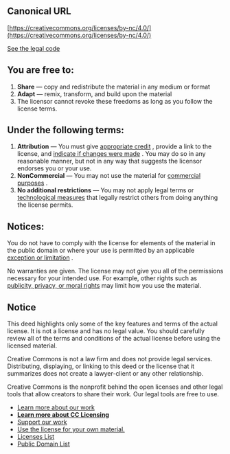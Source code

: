 ## Canonical URL

[https://creativecommons.org/licenses/by-nc/4.0/](https://creativecommons.org/licenses/by-nc/4.0/)

[See the legal code](https://creativecommons.org/licenses/by-nc/4.0/legalcode.en)

## You are free to:

1. **Share** — copy and redistribute the material in any medium or format
2. **Adapt** — remix, transform, and build upon the material
3. The licensor cannot revoke these freedoms as long as you follow the license terms.

## Under the following terms:

1. **Attribution** — You must give [appropriate credit](https://creativecommons.org/licenses/by-nc/4.0/#ref-appropriate-credit) , provide a link to the license, and [indicate if changes were made](https://creativecommons.org/licenses/by-nc/4.0/#ref-indicate-changes) . You may do so in any reasonable manner, but not in any way that suggests the licensor endorses you or your use.
2. **NonCommercial** — You may not use the material for [commercial purposes](https://creativecommons.org/licenses/by-nc/4.0/#ref-commercial-purposes) .
3. **No additional restrictions** — You may not apply legal terms or [technological measures](https://creativecommons.org/licenses/by-nc/4.0/#ref-technological-measures) that legally restrict others from doing anything the license permits.

## Notices:

You do not have to comply with the license for elements of the material in the public domain or where your use is permitted by an applicable [exception or limitation](https://creativecommons.org/licenses/by-nc/4.0/#ref-exception-or-limitation) .

No warranties are given. The license may not give you all of the permissions necessary for your intended use. For example, other rights such as [publicity, privacy, or moral rights](https://creativecommons.org/licenses/by-nc/4.0/#ref-publicity-privacy-or-moral-rights) may limit how you use the material.

## Notice

This deed highlights only some of the key features and terms of the actual license. It is not a license and has no legal value. You should carefully review all of the terms and conditions of the actual license before using the licensed material.

Creative Commons is not a law firm and does not provide legal services. Distributing, displaying, or linking to this deed or the license that it summarizes does not create a lawyer-client or any other relationship.

Creative Commons is the nonprofit behind the open licenses and other legal tools that allow creators to share their work. Our legal tools are free to use.

- [Learn more about our work](https://creativecommons.org/about/)
- **[Learn more about CC Licensing](https://creativecommons.org/share-your-work/cclicenses/)**
- [Support our work](https://creativecommons.org/donate/)
- [Use the license for your own material.](https://creativecommons.org/choose/)
- [Licenses List](https://creativecommons.org/licenses/list.en)
- [Public Domain List](https://creativecommons.org/publicdomain/list.en)
